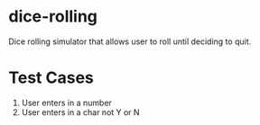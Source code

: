 # dice-rolling
Dice rolling simulator that allows user to roll until deciding to quit.

# Test Cases
1. User enters in a number
2. User enters in a char not Y or N
